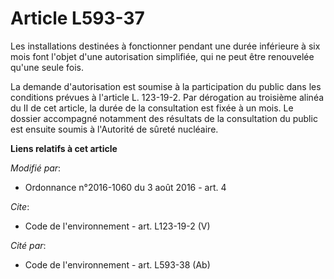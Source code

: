 # Article L593-37

Les installations destinées à fonctionner pendant une durée inférieure à six mois font l'objet d'une autorisation simplifiée,
qui ne peut être renouvelée qu'une seule fois. 

La demande d'autorisation est soumise à la participation du public dans les conditions prévues à l'article L. 123-19-2. Par
dérogation au troisième alinéa du II de cet article, la durée de la consultation est fixée à un mois. Le dossier accompagné
notamment des résultats de la consultation du public est ensuite soumis à l'Autorité de sûreté nucléaire.

**Liens relatifs à cet article**

_Modifié par_:

  - Ordonnance n°2016-1060 du 3 août 2016 - art. 4

_Cite_:

  - Code de l'environnement - art. L123-19-2 (V)

_Cité par_:

  - Code de l'environnement - art. L593-38 (Ab)
